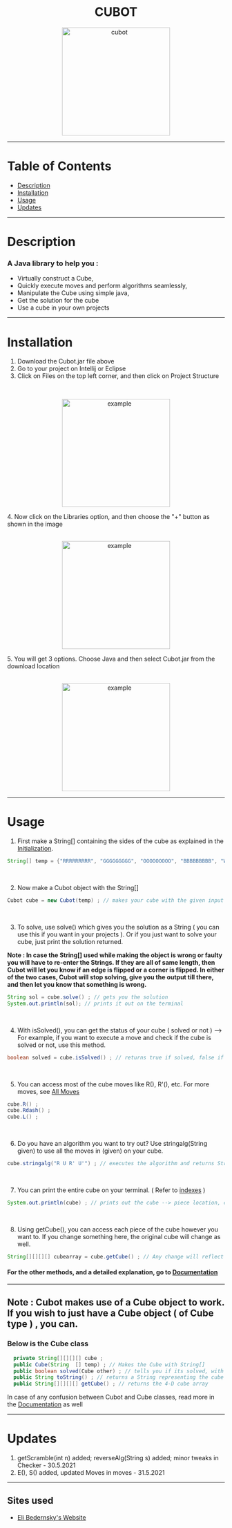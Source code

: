 <h1 align="center">CUBOT</h1>

<p align="center">
  <img width="250" src="https://cdn.discordapp.com/attachments/812010624301269012/846043080104607744/output-onlinepngtools.png" alt="cubot">
</p>


<hr> 

# Table of Contents  
* [Description](#Description)  
* [Installation](#Installation) 
* [Usage](#Usage)
* [Updates](#Updates)
<hr> 


# Description

### A Java library to help you : 
* Virtually construct a Cube, 
* Quickly execute moves and perform algorithms seamlessly, 
* Manipulate the Cube using simple java, 
* Get the solution for the cube
* Use a cube in your own projects 

---

# Installation

1. Download the Cubot.jar file above 
2. Go to your project on Intellij or Eclipse 
3. Click on Files on the top left corner, and then click on Project Structure
<br> 
<p align="center">
  <img width="250" src="https://cdn.discordapp.com/attachments/812010624301269012/846011040529645588/unknown.png" alt="example">
</p>
4. Now click on the Libraries option, and then choose the "+" button as shown in the image 
<br> 
<br> 
 <p align="center">
  <img width="250" src="https://cdn.discordapp.com/attachments/812010624301269012/846011272054571038/unknown.png" alt="example">
</p>
5. You will get 3 options. Choose Java and then select Cubot.jar from the download location 
<br> 
<br>
 <p align="center">
  <img width="250" src="https://cdn.discordapp.com/attachments/812010624301269012/846011334029344828/unknown.png" alt="example">
</p>

<hr> 

# Usage

1. First make a String[] containing the sides of the cube as explained in the [Initialization](https://github.com/AkshathRaghav/cubot/blob/main/initialization.md). 

```java
String[] temp = {"RRRRRRRRR", "GGGGGGGGG", "OOOOOOOOO", "BBBBBBBBB", "WWWWWWWWW", "YYYYYYYYY"}; // This represents a solved cube
```
<br> 

2. Now make a Cubot object with the String[] 

```java
Cubot cube = new Cubot(temp) ; // makes your cube with the given input 
```
<br> 

3. To solve, use solve() which gives you the solution as a String ( you can use this if you want in your projects ). Or if you just want to solve your cube, just print the solution returned. <br> 

**Note : In case the String[] used while making the object is wrong or faulty you will have to re-enter the Strings. If they are all of same length, then Cubot will let you know if an edge is flipped or a corner is flipped. In either of the two cases, Cubot will stop solving, give you the output till there, and then let you know that something is wrong.** 


```java
String sol = cube.solve() ; // gets you the solution 
System.out.println(sol); // prints it out on the terminal 
```
<br> 

4. With isSolved(), you can get the status of your cube ( solved or not ) --> For example, if you want to execute a move and check if the cube is solved or not, use this method. 

```java
boolean solved = cube.isSolved() ; // returns true if solved, false if not
```
<br> 

5. You can access most of the cube moves like R(), R'(), etc. For more moves, see [All Moves](https://github.com/AkshathRaghav/cubot/blob/main/moves.md) 

```java
cube.R() ; 
cube.Rdash() ; 
cube.L() ; 
```
<br> 

6. Do you have an algorithm you want to try out? Use stringalg(String given) to use all the moves in (given) on your cube. 

```java
cube.stringalg("R U R' U'") ; // executes the algorithm and returns String ( if you want ) 
```
<br> 

7. You can print the entire cube on your terminal. ( Refer to [indexes](https://eli.thegreenplace.net/images/2015/row-major-3D.png) ) 

```java
System.out.println(cube) ; // prints out the cube --> piece location, colors and centers 
```
<br> 

8. Using getCube(), you can access each piece of the cube however you want to. If you change something here, the original cube will change as well.

```java
String[][][][] cubearray = cube.getCube() ; // Any change will reflect on the cube
```


#### For the other methods, and a detailed explanation, go to [Documentation](https://github.com/AkshathRaghav/cubot/blob/main/documentation.md)
<hr> 
 

## Note :  Cubot makes use of a Cube object to work. If you wish to just have a Cube object ( of Cube type ) , you can. 
### Below is the Cube class 

```java 
  private String[][][][] cube ; 
  public Cube(String  [] temp) ; // Makes the Cube with String[]    
  public boolean solved(Cube other) ; // tells you if its solved, with respect to another cube ( play around with it ;) )
  public String toString() ; // returns a String representing the cube
  public String[][][][] getCube() ; // returns the 4-D cube array
```
In case of any confusion between Cubot and Cube classes, read more in the [Documentation](https://github.com/AkshathRaghav/cubot/blob/main/documentation.md) as well 
<hr> 



# Updates

1. getScramble(int n) added; reverseAlg(String s) added; minor tweaks in Checker - 30.5.2021
2. E(), S() added, updated Moves in moves - 31.5.2021 

<hr> 


## Sites used 
* [Eli Bedernsky's Website](https://eli.thegreenplace.net/2015/memory-layout-of-multi-dimensional-arrays)
